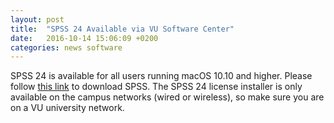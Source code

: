 ```yaml
---
layout: post
title:  "SPSS 24 Available via VU Software Center"
date:   2016-10-14 15:06:09 +0200
categories: news software
---
```


SPSS 24 is available for all users running macOS 10.10 and higher. Please follow [this link](munki://detail-spss24) to download SPSS. The SPSS 24 license installer is only available on the campus networks (wired or wireless), so make sure you are on a VU university network.
